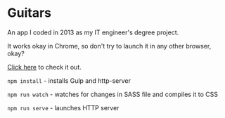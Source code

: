 # Guitars

An app I coded in 2013 as my IT engineer's degree project.

It works okay in Chrome, so don't try to launch it in any other browser, okay?

[Click here](https://robertkirsz-guitars.netlify.app/) to check it out.

`npm install` - installs Gulp and http-server

`npm run watch` - watches for changes in SASS file and compiles it to CSS

`npm run serve` - launches HTTP server
